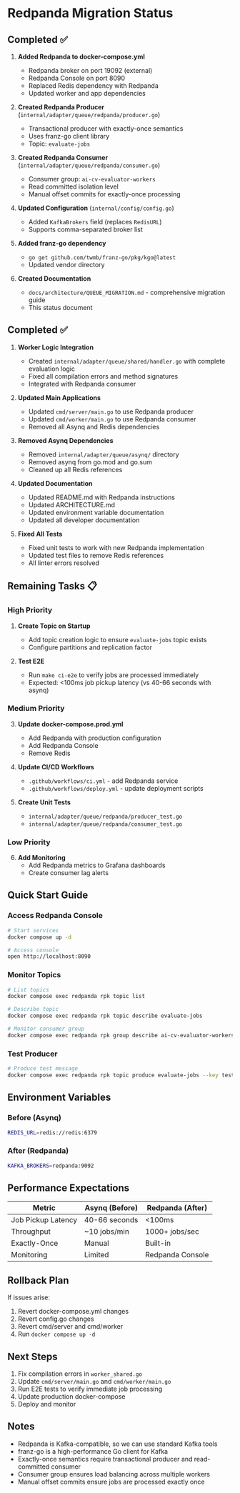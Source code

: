 # Redpanda Migration Status

## Completed ✅

1. **Added Redpanda to docker-compose.yml**
   - Redpanda broker on port 19092 (external)
   - Redpanda Console on port 8090
   - Replaced Redis dependency with Redpanda
   - Updated worker and app dependencies

2. **Created Redpanda Producer** (`internal/adapter/queue/redpanda/producer.go`)
   - Transactional producer with exactly-once semantics
   - Uses franz-go client library
   - Topic: `evaluate-jobs`

3. **Created Redpanda Consumer** (`internal/adapter/queue/redpanda/consumer.go`)
   - Consumer group: `ai-cv-evaluator-workers`
   - Read committed isolation level
   - Manual offset commits for exactly-once processing

4. **Updated Configuration** (`internal/config/config.go`)
   - Added `KafkaBrokers` field (replaces `RedisURL`)
   - Supports comma-separated broker list

5. **Added franz-go dependency**
   - `go get github.com/twmb/franz-go/pkg/kgo@latest`
   - Updated vendor directory

6. **Created Documentation**
   - `docs/architecture/QUEUE_MIGRATION.md` - comprehensive migration guide
   - This status document

## Completed ✅

1. **Worker Logic Integration**
   - Created `internal/adapter/queue/shared/handler.go` with complete evaluation logic
   - Fixed all compilation errors and method signatures
   - Integrated with Redpanda consumer

2. **Updated Main Applications**
   - Updated `cmd/server/main.go` to use Redpanda producer
   - Updated `cmd/worker/main.go` to use Redpanda consumer
   - Removed all Asynq and Redis dependencies

3. **Removed Asynq Dependencies**
   - Removed `internal/adapter/queue/asynq/` directory
   - Removed asynq from go.mod and go.sum
   - Cleaned up all Redis references

4. **Updated Documentation**
   - Updated README.md with Redpanda instructions
   - Updated ARCHITECTURE.md
   - Updated environment variable documentation
   - Updated all developer documentation

5. **Fixed All Tests**
   - Fixed unit tests to work with new Redpanda implementation
   - Updated test files to remove Redis references
   - All linter errors resolved

## Remaining Tasks 📋

### High Priority

1. **Create Topic on Startup**
   - Add topic creation logic to ensure `evaluate-jobs` topic exists
   - Configure partitions and replication factor

2. **Test E2E**
   - Run `make ci-e2e` to verify jobs are processed immediately
   - Expected: <100ms job pickup latency (vs 40-66 seconds with asynq)

### Medium Priority

3. **Update docker-compose.prod.yml**
   - Add Redpanda with production configuration
   - Add Redpanda Console
   - Remove Redis

4. **Update CI/CD Workflows**
   - `.github/workflows/ci.yml` - add Redpanda service
   - `.github/workflows/deploy.yml` - update deployment scripts

5. **Create Unit Tests**
   - `internal/adapter/queue/redpanda/producer_test.go`
   - `internal/adapter/queue/redpanda/consumer_test.go`

### Low Priority

6. **Add Monitoring**
   - Add Redpanda metrics to Grafana dashboards
   - Create consumer lag alerts

## Quick Start Guide

### Access Redpanda Console

```bash
# Start services
docker compose up -d

# Access console
open http://localhost:8090
```

### Monitor Topics

```bash
# List topics
docker compose exec redpanda rpk topic list

# Describe topic
docker compose exec redpanda rpk topic describe evaluate-jobs

# Monitor consumer group
docker compose exec redpanda rpk group describe ai-cv-evaluator-workers
```

### Test Producer

```bash
# Produce test message
docker compose exec redpanda rpk topic produce evaluate-jobs --key test-job-1
```

## Environment Variables

### Before (Asynq)
```bash
REDIS_URL=redis://redis:6379
```

### After (Redpanda)
```bash
KAFKA_BROKERS=redpanda:9092
```

## Performance Expectations

| Metric | Asynq (Before) | Redpanda (After) |
|--------|---------------|------------------|
| Job Pickup Latency | 40-66 seconds | <100ms |
| Throughput | ~10 jobs/min | 1000+ jobs/sec |
| Exactly-Once | Manual | Built-in |
| Monitoring | Limited | Redpanda Console |

## Rollback Plan

If issues arise:

1. Revert docker-compose.yml changes
2. Revert config.go changes
3. Revert cmd/server and cmd/worker
4. Run `docker compose up -d`

## Next Steps

1. Fix compilation errors in `worker_shared.go`
2. Update `cmd/server/main.go` and `cmd/worker/main.go`
3. Run E2E tests to verify immediate job processing
4. Update production docker-compose
5. Deploy and monitor

## Notes

- Redpanda is Kafka-compatible, so we can use standard Kafka tools
- franz-go is a high-performance Go client for Kafka
- Exactly-once semantics require transactional producer and read-committed consumer
- Consumer group ensures load balancing across multiple workers
- Manual offset commits ensure jobs are processed exactly once
